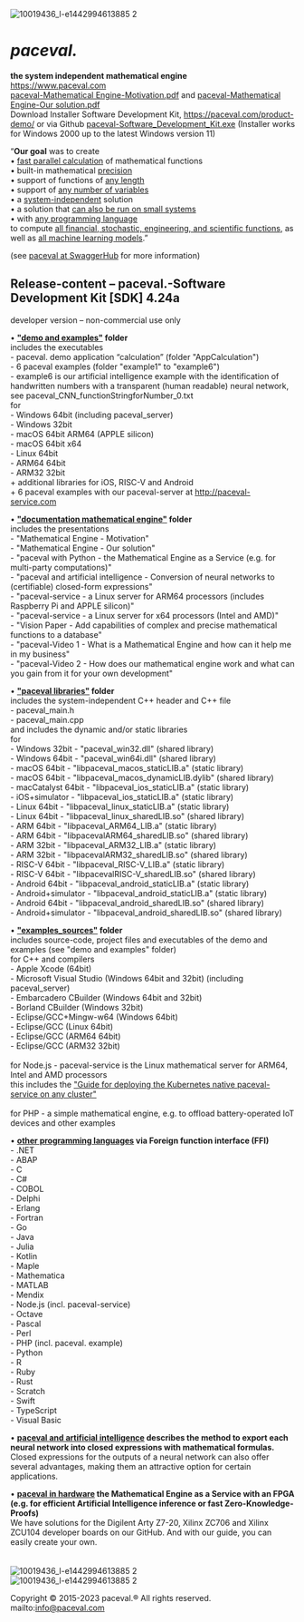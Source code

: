 ![10019436_l-e1442994613885 2](https://paceval.com/wp-content/uploads/2021/06/paceval_github-1.jpg)<br>

# <i><b>pace</b>val.</i>
<b>the system independent mathematical engine</b><br>
https://www.paceval.com<br>
[paceval-Mathematical Engine-Motivation.pdf](https://github.com/paceval/paceval/files/6521237/paceval-Mathematical.Engine-Motivation.pdf) and
[paceval-Mathematical Engine-Our solution.pdf](https://github.com/paceval/paceval/files/6521239/paceval-Mathematical.Engine-Our.solution.pdf)<br>
Download Installer Software Development Kit, https://paceval.com/product-demo/ or via Github [paceval-Software_Development_Kit.exe](http://paceval.com/download/paceval-Software_Development_Kit.exe) (Installer works for Windows 2000 up to the latest Windows version 11)<br>

“<b>Our goal</b> was to create<br>
• [fast parallel calculation](https://paceval.com/developers/#fast_parallel_calculation) of mathematical functions<br>
• built-in mathematical [precision](https://paceval.com/developers/#precision)<br>
• support of functions of [any length](https://paceval.com/developers/#any_number_parameters)<br>
• support of [any number of variables](https://paceval.com/developers/#any_number_parameters)<br>
• a [system-independent](https://paceval.com/developers/#system_independent) solution<br>
• a solution that [can also be run on small systems](https://paceval.com/#run_small_systems)<br>
• with [any programming language](https://paceval.com/api/#any_programming_language)<br>
to compute [all financial, stochastic, engineering, and scientific functions](https://paceval.com/product-brief/#all_functions), as well as [all machine learning models](https://paceval.com/product-brief/#all_functions).”<br>

(see [paceval at SwaggerHub](https://app.swaggerhub.com/apis-docs/paceval/paceval-service/4.04) for more information)

## Release-content – paceval.-Software Development Kit [SDK] 4.24a
developer version – non-commercial use only 

•   <b>["demo and examples"](https://github.com/paceval/paceval/tree/main/demo%20and%20examples) folder<br></b>
    includes the executables<br>
    - paceval. demo application “calculation” (folder "AppCalculation")<br>
    - 6 paceval examples (folder "example1" to "example6")<br>
    - example6 is our artificial intelligence example with the identification of handwritten numbers with a transparent (human readable) neural network, see paceval_CNN_functionStringforNumber_0.txt 
    <br>for <br>
    - Windows 64bit (including paceval_server)<br>
    - Windows 32bit<br>
    - macOS 64bit ARM64 (APPLE silicon)<br>
    - macOS 64bit x64<br>
    - Linux 64bit<br>
    - ARM64 64bit<br>
    - ARM32 32bit<br>
    + additional libraries for iOS, RISC-V and Android<br>
    + 6 paceval examples with our paceval-server at http://paceval-service.com<br>

•   <b>["documentation mathematical engine"](https://github.com/paceval/paceval/tree/main/documentation%20mathematical%20engine) folder<br></b>
    includes the presentations<br>
    - "Mathematical Engine - Motivation"<br>
    - "Mathematical Engine - Our solution"<br>
    - "paceval with Python - the Mathematical Engine as a Service (e.g. for multi-party computations)"<br>
    - "paceval and artificial intelligence - Conversion of neural networks to (certifiable) closed-form expressions"<br>
    - "paceval-service - a Linux server for ARM64 processors (includes Raspberry Pi and APPLE silicon)"<br>
    - "paceval-service - a Linux server for x64 processors (Intel and AMD)"<br>
    - "Vision Paper - Add capabilities of complex and precise mathematical functions to a database"<br>
    - "paceval-Video 1 - What is a Mathematical Engine and how can it help me in my business"<br>
    - "paceval-Video 2 - How does our mathematical engine work and what can you gain from it for your own development"<br>

•   <b>["paceval libraries"](https://github.com/paceval/paceval/tree/main/paceval%20libraries) folder<br></b>
    includes the system-independent C++ header and C++ file<br>
    - paceval_main.h<br>
    - paceval_main.cpp<br>
    and includes the dynamic and/or static libraries<br>
    for<br>
    - Windows 32bit      - "paceval_win32.dll" (shared library)<br>
    - Windows 64bit      - "paceval_win64i.dll" (shared library)<br>
    - macOS 64bit        - "libpaceval_macos_staticLIB.a" (static library)<br>
    - macOS 64bit        - "libpaceval_macos_dynamicLIB.dylib" (shared library)<br>
    - macCatalyst 64bit  - "libpaceval_ios_staticLIB.a" (static library)<br>
    - iOS+simulator      - "libpaceval_ios_staticLIB.a" (static library)<br>
    - Linux 64bit        - "libpaceval_linux_staticLIB.a" (static library)<br>
    - Linux 64bit        - "libpaceval_linux_sharedLIB.so" (shared library)<br>
    - ARM 64bit          - "libpaceval_ARM64_LIB.a" (static library)<br>
    - ARM 64bit          - "libpacevalARM64_sharedLIB.so" (shared library)<br>
    - ARM 32bit          - "libpaceval_ARM32_LIB.a" (static library)<br>
    - ARM 32bit          - "libpacevalARM32_sharedLIB.so" (shared library)<br>
    - RISC-V 64bit       - "libpaceval_RISC-V_LIB.a" (static library)<br>
    - RISC-V 64bit       - "libpacevalRISC-V_sharedLIB.so" (shared library)<br>
    - Android 64bit      - "libpaceval_android_staticLIB.a" (static library)<br>
    - Android+simulator  - "libpaceval_android_staticLIB.a" (static library)<br>
    - Android 64bit      - "libpaceval_android_sharedLIB.so" (shared library)<br>
    - Android+simulator  - "libpaceval_android_sharedLIB.so" (shared library)<br>
   
•   <b>["examples_sources"](https://github.com/paceval/paceval/tree/main/examples_sources) folder<br></b>
    includes source-code, project files and executables of the demo and<br> 
    examples (see "demo and examples" folder)<br>
    for C++ and compilers<br>
    - Apple Xcode (64bit)<br>
    - Microsoft Visual Studio (Windows 64bit and 32bit) (including paceval_server)<br>
    - Embarcadero CBuilder (Windows 64bit and 32bit)<br>
    - Borland CBuilder (Windows 32bit)<br>
    - Eclipse/GCC+Mingw-w64 (Windows 64bit)<br>
    - Eclipse/GCC (Linux 64bit)<br>
    - Eclipse/GCC (ARM64 64bit)<br>
    - Eclipse/GCC (ARM32 32bit)<br><br>
    for Node.js - paceval-service is the Linux mathematical server for ARM64, Intel and AMD processors<br>
     this includes the ["Guide for deploying the Kubernetes native paceval-service on any cluster"](https://github.com/paceval/paceval/blob/main/examples_sources/NodeJS_examples/k8s/doc/Readme.md)<br><br>
    for PHP - a simple mathematical engine, e.g. to offload battery-operated IoT devices and other examples<br>
    
•   <b>[other programming languages](https://paceval.com/api/#any_programming_language) via Foreign function interface (FFI)<br></b>
    - .NET<br>
    - ABAP<br>
    - C<br>
    - C#<br>
    - COBOL<br>
    - Delphi<br>
    - Erlang<br>
    - Fortran<br>
    - Go<br>
    - Java<br>
    - Julia<br>
    - Kotlin<br>
    - Maple<br>
    - Mathematica<br>
    - MATLAB<br>
    - Mendix<br>
    - Node.js (incl. paceval-service)<br>
    - Octave<br>
    - Pascal<br>
    - Perl<br>
    - PHP (incl. paceval. example)<br>
    - Python<br>
    - R<br>
    - Ruby<br>
    - Rust<br>
    - Scratch<br>
    - Swift<br>
    - TypeScript<br>
    - Visual Basic<br>


•   <b>[paceval and artificial intelligence](https://github.com/paceval/paceval/tree/main/paceval%20and%20artificial%20intelligence) describes the method to export each neural network into closed expressions with mathematical formulas.<br></b>
    Closed expressions for the outputs of a neural network can also offer several advantages, making them an attractive option for certain applications. 
    
•   <b>[paceval in hardware](https://github.com/paceval/paceval/tree/main/paceval%20in%20hardware) the Mathematical Engine as a Service with an FPGA (e.g. for efficient Artificial Intelligence inference or fast Zero-Knowledge-Proofs)<br></b>
    We have solutions for the Digilent Arty Z7-20, Xilinx ZC706 and Xilinx ZCU104 developer boards on our GitHub. And with our guide, you can easily create your own.
<br><br><br>
![10019436_l-e1442994613885 2](http://paceval.com/wp-content/uploads/2022/04/mathematical_model.jpg)<br>
![10019436_l-e1442994613885 2](https://paceval.com/wp-content/uploads/2022/04/mathematical_engine.jpg)

Copyright © 2015-2023 paceval.® All rights reserved.<br>
mailto:info@paceval.com
